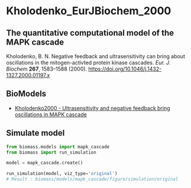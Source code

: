 # Kholodenko_EurJBiochem_2000

## The quantitative computational model of the MAPK cascade

Kholodenko, B. N. Negative feedback and ultrasensitivity can bring about oscillations in the mitogen-activted protein kinase cascades. _Eur. J. Biochem_ **267**, 1583–1588 (2000). https://doi.org/10.1046/j.1432-1327.2000.01197.x

## BioModels

- [Kholodenko2000 - Ultrasensitivity and negative feedback bring oscillations in MAPK cascade](https://www.ebi.ac.uk/biomodels/BIOMD0000000010)

## Simulate model

```python
from biomass.models import mapk_cascade
from biomass import run_simulation

model = mapk_cascade.create()

run_simulation(model, viz_type='original')
# Result : biomass/models/mapk_cascade/figure/simulation/original
```
